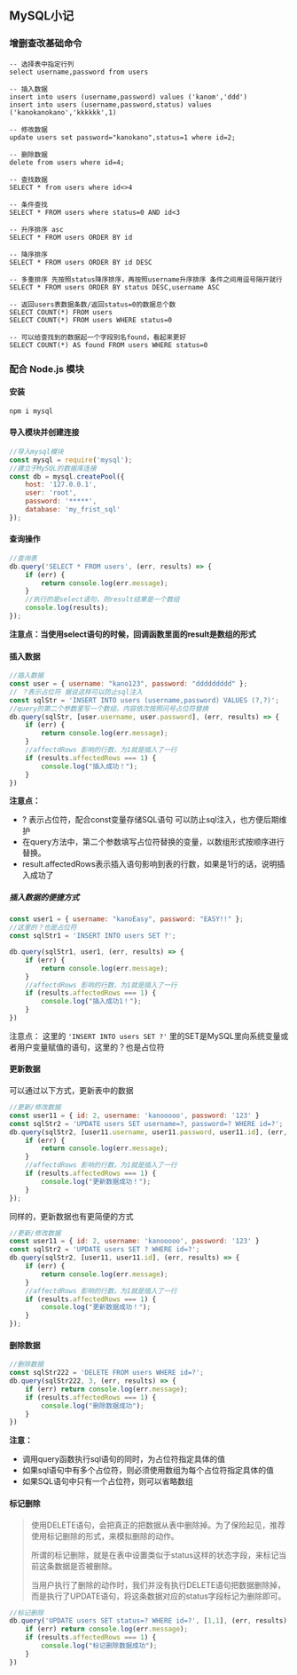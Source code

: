 ## MySQL小记

### 增删查改基础命令

```mysql
-- 选择表中指定行列
select username,password from users
```

```mysql
-- 插入数据
insert into users (username,password) values ('kanom','ddd')
insert into users (username,password,status) values ('kanokanokano','kkkkkk',1)
```

```mysql
-- 修改数据
update users set password="kanokano",status=1 where id=2;
```

```mysql
-- 删除数据
delete from users where id=4;
```

```mysql
-- 查找数据
SELECT * from users where id<>4
```

```mysql
-- 条件查找
SELECT * FROM users where status=0 AND id<3
```

```mysql
-- 升序排序 asc
SELECT * FROM users ORDER BY id 
```

```mysql
-- 降序排序
SELECT * FROM users ORDER BY id DESC
```

```mysql
-- 多重排序 先按照status降序排序，再按照username升序排序 条件之间用逗号隔开就行
SELECT * FROM users ORDER BY status DESC,username ASC
```

```mysql
-- 返回users表数据条数/返回status=0的数据总个数
SELECT COUNT(*) FROM users
SELECT COUNT(*) FROM users WHERE status=0
```

```mysql
-- 可以给查找到的数据起一个字段别名found，看起来更好
SELECT COUNT(*) AS found FROM users WHERE status=0
```

### 配合 Node.js 模块

#### 安装

```powershell
npm i mysql
```

#### 导入模块并创建连接

```javascript
//导入mysql模块
const mysql = require('mysql');
//建立于MySQL的数据库连接
const db = mysql.createPool({
    host: '127.0.0.1',
    user: 'root',
    password: '*****',
    database: 'my_frist_sql'
});

```

#### 查询操作

```javascript
//查询表
db.query('SELECT * FROM users', (err, results) => {
    if (err) {
        return console.log(err.message);
    }
    //执行的是select语句，则result结果是一个数组
    console.log(results);
});
```

**注意点：当使用select语句的时候，回调函数里面的result是数组的形式**

#### 插入数据

```javascript
//插入数据
const user = { username: "kano123", password: "ddddddddd" };
// ？表示占位符 据说这样可以防止sql注入
const sqlStr = 'INSERT INTO users (username,password) VALUES (?,?)';
//query的第二个参数里写一个数组，内容依次按照问号占位符替换
db.query(sqlStr, [user.username, user.password], (err, results) => {
    if (err) {
        return console.log(err.message);
    }
    //affectdRows 影响的行数，为1就是插入了一行
    if (results.affectedRows === 1) {
        console.log("插入成功！");
    }
})
```

**注意点：**

* ? 表示占位符，配合const变量存储SQL语句 可以防止sql注入，也方便后期维护
* 在query方法中，第二个参数填写占位符替换的变量，以数组形式按顺序进行替换。
* result.affectedRows表示插入语句影响到表的行数，如果是1行的话，说明插入成功了

##### 插入数据的便捷方式

```javascript
const user1 = { username: "kanoEasy", password: "EASY!!" };
//这里的？也是占位符
const sqlStr1 = 'INSERT INTO users SET ?';

db.query(sqlStr1, user1, (err, results) => {
    if (err) {
        return console.log(err.message);
    }
    //affectdRows 影响的行数，为1就是插入了一行
    if (results.affectedRows === 1) {
        console.log("插入成功1！");
    }
})
```

注意点： 这里的 `'INSERT INTO users SET ?'` 里的SET是MySQL里向系统变量或者用户变量赋值的语句，这里的？也是占位符

#### 更新数据

可以通过以下方式，更新表中的数据

```javascript
//更新/修改数据
const user11 = { id: 2, username: 'kanooooo', password: '123' }
const sqlStr2 = 'UPDATE users SET username=?, password=? WHERE id=?';
db.query(sqlStr2, [user11.username, user11.password, user11.id], (err, results) => {
    if (err) {
        return console.log(err.message);
    }
    //affectdRows 影响的行数，为1就是插入了一行
    if (results.affectedRows === 1) {
        console.log("更新数据成功！");
    }
});
```

同样的，更新数据也有更简便的方式

```javascript
//更新/修改数据
const user11 = { id: 2, username: 'kanooooo', password: '123' }
const sqlStr2 = 'UPDATE users SET ? WHERE id=?';
db.query(sqlStr2, [user11, user11.id], (err, results) => {
    if (err) {
        return console.log(err.message);
    }
    //affectdRows 影响的行数，为1就是插入了一行
    if (results.affectedRows === 1) {
        console.log("更新数据成功！");
    }
});
```

#### 删除数据

```javascript
//删除数据
const sqlStr222 = 'DELETE FROM users WHERE id=?';
db.query(sqlStr222, 3, (err, results) => {
    if (err) return console.log(err.message);
    if (results.affectedRows === 1) {
        console.log("删除数据成功");
    }
})
```

**注意：**

* 调用query函数执行sql语句的同时，为占位符指定具体的值
* 如果sql语句中有多个占位符，则必须使用数组为每个占位符指定具体的值
* 如果SQL语句中只有一个占位符，则可以省略数组

#### 标记删除

> 使用DELETE语句，会把真正的把数据从表中删除掉。为了保险起见，推荐使用标记删除的形式，来模拟删除的动作。
>
> 所谓的标记删除，就是在表中设置类似于status这样的状态字段，来标记当前这条数据是否被删除。
>
> 当用户执行了删除的动作时，我们并没有执行DELETE语句把数据删除掉，而是执行了UPDATE语句，将这条数据对应的status字段标记为删除即可。

```javascript
//标记删除
db.query('UPDATE users SET status=? WHERE id=?', [1,1], (err, results) => {
    if (err) return console.log(err.message);
    if (results.affectedRows === 1) {
        console.log("标记删除数据成功");
    }
})
```

